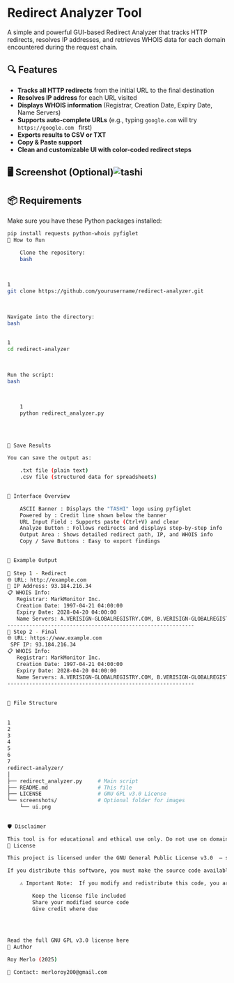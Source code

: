 # Redirect Analyzer Tool

A simple and powerful GUI-based Redirect Analyzer that tracks HTTP redirects, resolves IP addresses, and retrieves WHOIS data for each domain encountered during the request chain.

## 🔍 Features

- **Tracks all HTTP redirects** from the initial URL to the final destination
- **Resolves IP address** for each URL visited
- **Displays WHOIS information** (Registrar, Creation Date, Expiry Date, Name Servers)
- **Supports auto-complete URLs** (e.g., typing `google.com` will try `https://google.com ` first)
- **Exports results to CSV or TXT**
- **Copy & Paste support**
- **Clean and customizable UI with color-coded redirect steps**

## 🖥️ Screenshot (Optional)![tashi](https://github.com/user-attachments/assets/774a9107-df0f-41d1-9bb3-a4f4534a18bb)


## 📦 Requirements

Make sure you have these Python packages installed:

```bash
pip install requests python-whois pyfiglet
🚀 How to Run 

    Clone the repository: 
    bash
     

 
1
git clone https://github.com/yourusername/redirect-analyzer.git 
 
 

Navigate into the directory: 
bash
 
 
1
cd redirect-analyzer
 
 

Run the script: 
bash
 

     
    1
    python redirect_analyzer.py
     
     
     

💾 Save Results 

You can save the output as: 

    .txt file (plain text)
    .csv file (structured data for spreadsheets)
     

🎨 Interface Overview 

    ASCII Banner : Displays the "TASHI" logo using pyfiglet
    Powered by : Credit line shown below the banner
    URL Input Field : Supports paste (Ctrl+V) and clear
    Analyze Button : Follows redirects and displays step-by-step info
    Output Area : Shows detailed redirect path, IP, and WHOIS info
    Copy / Save Buttons : Easy to export findings
     

🧪 Example Output 
 
🚧 Step 1 - Redirect
🌐 URL: http://example.com
📶 IP Address: 93.184.216.34
📋 WHOIS Info:
   Registrar: MarkMonitor Inc.
   Creation Date: 1997-04-21 04:00:00
   Expiry Date: 2028-04-20 04:00:00
   Name Servers: A.VERISIGN-GLOBALREGISTRY.COM, B.VERISIGN-GLOBALREGISTRY.COM
------------------------------------------------------------
🏁 Step 2 - Final
🌐 URL: https://www.example.com 
 SPF IP: 93.184.216.34
📋 WHOIS Info:
   Registrar: MarkMonitor Inc.
   Creation Date: 1997-04-21 04:00:00
   Expiry Date: 2028-04-20 04:00:00
   Name Servers: A.VERISIGN-GLOBALREGISTRY.COM, B.VERISIGN-GLOBALREGISTRY.COM
------------------------------------------------------------
 
 
📁 File Structure 
 
 
1
2
3
4
5
6
7
redirect-analyzer/
│
├── redirect_analyzer.py     # Main script
├── README.md                # This file
├── LICENSE                  # GNU GPL v3.0 License
└── screenshots/             # Optional folder for images
    └── ui.png
 
 
🛡 Disclaimer 

This tool is for educational and ethical use only. Do not use on domains without permission. 
📄 License 

This project is licensed under the GNU General Public License v3.0  – see LICENSE  for details. 

If you distribute this software, you must make the source code available to users. 

    ⚠️ Important Note:  If you modify and redistribute this code, you are required to: 

        Keep the license file included
        Share your modified source code
        Give credit where due
         

     

Read the full GNU GPL v3.0 license here  
👤 Author 

Roy Merlo (2025) 

📧 Contact: merloroy200@gmail.com  
